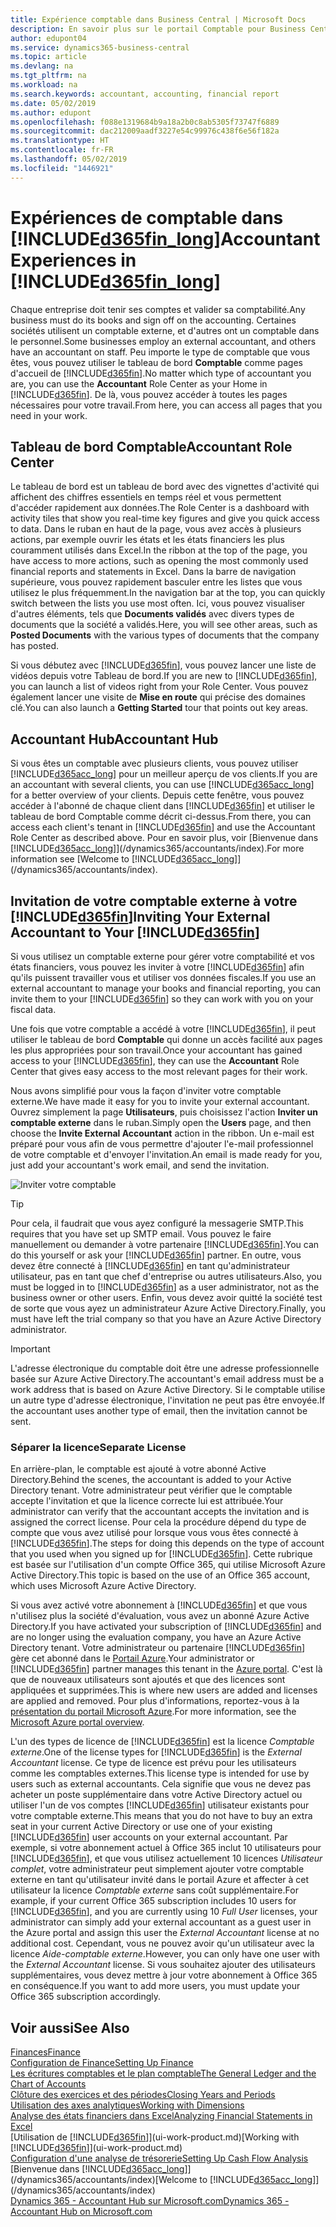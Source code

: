 ```yaml
---
title: Expérience comptable dans Business Central | Microsoft Docs
description: En savoir plus sur le portail Comptable pour Business Central et le tableau de bord Comptable qui prend en charge les comptables internes et externes de la société du client.
author: edupont04
ms.service: dynamics365-business-central
ms.topic: article
ms.devlang: na
ms.tgt_pltfrm: na
ms.workload: na
ms.search.keywords: accountant, accounting, financial report
ms.date: 05/02/2019
ms.author: edupont
ms.openlocfilehash: f088e1319684b9a18a2b0c8ab5305f73747f6889
ms.sourcegitcommit: dac212009aadf3227e54c99976c438f6e56f182a
ms.translationtype: HT
ms.contentlocale: fr-FR
ms.lasthandoff: 05/02/2019
ms.locfileid: "1446921"
---
```

# <a name="accountant-experiences-in-included365finlongincludesd365finlongmdmd"></a><span data-ttu-id="61c1b-103">Expériences de comptable dans [!INCLUDE[d365fin_long](includes/d365fin_long_md.md)]</span><span class="sxs-lookup"><span data-stu-id="61c1b-103">Accountant Experiences in [!INCLUDE[d365fin_long](includes/d365fin_long_md.md)]</span></span>
<span data-ttu-id="61c1b-104">Chaque entreprise doit tenir ses comptes et valider sa comptabilité.</span><span class="sxs-lookup"><span data-stu-id="61c1b-104">Any business must do its books and sign off on the accounting.</span></span> <span data-ttu-id="61c1b-105">Certaines sociétés utilisent un comptable externe, et d'autres ont un comptable dans le personnel.</span><span class="sxs-lookup"><span data-stu-id="61c1b-105">Some businesses employ an external accountant, and others have an accountant on staff.</span></span> <span data-ttu-id="61c1b-106">Peu importe le type de comptable que vous êtes, vous pouvez utiliser le tableau de bord **Comptable** comme pages d'accueil de [!INCLUDE[d365fin](includes/d365fin_md.md)].</span><span class="sxs-lookup"><span data-stu-id="61c1b-106">No matter which type of accountant you are, you can use the **Accountant** Role Center as your Home in [!INCLUDE[d365fin](includes/d365fin_md.md)].</span></span> <span data-ttu-id="61c1b-107">De là, vous pouvez accéder à toutes les pages nécessaires pour votre travail.</span><span class="sxs-lookup"><span data-stu-id="61c1b-107">From here, you can access all pages that you need in your work.</span></span>  

## <a name="accountant-role-center"></a><span data-ttu-id="61c1b-108">Tableau de bord Comptable</span><span class="sxs-lookup"><span data-stu-id="61c1b-108">Accountant Role Center</span></span>
<span data-ttu-id="61c1b-109">Le tableau de bord est un tableau de bord avec des vignettes d'activité qui affichent des chiffres essentiels en temps réel et vous permettent d'accéder rapidement aux données.</span><span class="sxs-lookup"><span data-stu-id="61c1b-109">The Role Center is a dashboard with activity tiles that show you real-time key figures and give you quick access to data.</span></span> <span data-ttu-id="61c1b-110">Dans le ruban en haut de la page, vous avez accès à plusieurs actions, par exemple ouvrir les états et les états financiers les plus couramment utilisés dans Excel.</span><span class="sxs-lookup"><span data-stu-id="61c1b-110">In the ribbon at the top of the page, you have access to more actions, such as opening the most commonly used financial reports and statements in Excel.</span></span> <span data-ttu-id="61c1b-111">Dans la barre de navigation supérieure, vous pouvez rapidement basculer entre les listes que vous utilisez le plus fréquemment.</span><span class="sxs-lookup"><span data-stu-id="61c1b-111">In the navigation bar at the top, you can quickly switch between the lists you use most often.</span></span> <span data-ttu-id="61c1b-112">Ici, vous pouvez visualiser d'autres éléments, tels que **Documents validés** avec divers types de documents que la société a validés.</span><span class="sxs-lookup"><span data-stu-id="61c1b-112">Here, you will see other areas, such as **Posted Documents** with the various types of documents that the company has posted.</span></span>  

<span data-ttu-id="61c1b-113">Si vous débutez avec [!INCLUDE[d365fin](includes/d365fin_md.md)], vous pouvez lancer une liste de vidéos depuis votre Tableau de bord.</span><span class="sxs-lookup"><span data-stu-id="61c1b-113">If you are new to [!INCLUDE[d365fin](includes/d365fin_md.md)], you can launch a list of videos right from your Role Center.</span></span> <span data-ttu-id="61c1b-114">Vous pouvez également lancer une visite de **Mise en route** qui précise des domaines clé.</span><span class="sxs-lookup"><span data-stu-id="61c1b-114">You can also launch a **Getting Started** tour that points out key areas.</span></span>  

## <a name="accountant-hub"></a><span data-ttu-id="61c1b-115">Accountant Hub</span><span class="sxs-lookup"><span data-stu-id="61c1b-115">Accountant Hub</span></span>
<span data-ttu-id="61c1b-116">Si vous êtes un comptable avec plusieurs clients, vous pouvez utiliser [!INCLUDE[d365acc_long](includes/d365acc_long_md.md)] pour un meilleur aperçu de vos clients.</span><span class="sxs-lookup"><span data-stu-id="61c1b-116">If you are an accountant with several clients, you can use [!INCLUDE[d365acc_long](includes/d365acc_long_md.md)] for a better overview of your clients.</span></span> <span data-ttu-id="61c1b-117">Depuis cette fenêtre, vous pouvez accéder à l'abonné de chaque client dans [!INCLUDE[d365fin](includes/d365fin_md.md)] et utiliser le tableau de bord Comptable comme décrit ci-dessus.</span><span class="sxs-lookup"><span data-stu-id="61c1b-117">From there, you can access each client's tenant in [!INCLUDE[d365fin](includes/d365fin_md.md)] and use the Accountant Role Center as described above.</span></span> <span data-ttu-id="61c1b-118">Pour en savoir plus, voir [Bienvenue dans [!INCLUDE[d365acc_long](includes/d365acc_long_md.md)]](/dynamics365/accountants/index).</span><span class="sxs-lookup"><span data-stu-id="61c1b-118">For more information see [Welcome to [!INCLUDE[d365acc_long](includes/d365acc_long_md.md)]](/dynamics365/accountants/index).</span></span>

## <a name="inviting-your-external-accountant-to-your-included365finincludesd365finmdmd"></a><span data-ttu-id="61c1b-119">Invitation de votre comptable externe à votre [!INCLUDE[d365fin](includes/d365fin_md.md)]</span><span class="sxs-lookup"><span data-stu-id="61c1b-119">Inviting Your External Accountant to Your [!INCLUDE[d365fin](includes/d365fin_md.md)]</span></span>
<span data-ttu-id="61c1b-120">Si vous utilisez un comptable externe pour gérer votre comptabilité et vos états financiers, vous pouvez les inviter à votre [!INCLUDE[d365fin](includes/d365fin_md.md)] afin qu'ils puissent travailler vous et utiliser vos données fiscales.</span><span class="sxs-lookup"><span data-stu-id="61c1b-120">If you use an external accountant to manage your books and financial reporting, you can invite them to your [!INCLUDE[d365fin](includes/d365fin_md.md)] so they can work with you on your fiscal data.</span></span>

<span data-ttu-id="61c1b-121">Une fois que votre comptable a accédé à votre [!INCLUDE[d365fin](includes/d365fin_md.md)], il peut utiliser le tableau de bord **Comptable** qui donne un accès facilité aux pages les plus appropriées pour son travail.</span><span class="sxs-lookup"><span data-stu-id="61c1b-121">Once your accountant has gained access to your [!INCLUDE[d365fin](includes/d365fin_md.md)], they can use the **Accountant** Role Center that gives easy access to the most relevant pages for their work.</span></span>  

<span data-ttu-id="61c1b-122">Nous avons simplifié pour vous la façon d'inviter votre comptable externe.</span><span class="sxs-lookup"><span data-stu-id="61c1b-122">We have made it easy for you to invite your external accountant.</span></span> <span data-ttu-id="61c1b-123">Ouvrez simplement la page **Utilisateurs**, puis choisissez l'action **Inviter un comptable externe** dans le ruban.</span><span class="sxs-lookup"><span data-stu-id="61c1b-123">Simply open the **Users** page, and then choose the **Invite External Accountant** action in the ribbon.</span></span> <span data-ttu-id="61c1b-124">Un e-mail est préparé pour vous afin de vous permettre d'ajouter l'e-mail professionnel de votre comptable et d'envoyer l'invitation.</span><span class="sxs-lookup"><span data-stu-id="61c1b-124">An email is made ready for you, just add your accountant's work email, and send the invitation.</span></span>  

![Inviter votre comptable](./media/finance-invite-accountant/invite-accountant.png)

> [!TIP]  
>  <span data-ttu-id="61c1b-126">Pour cela, il faudrait que vous ayez configuré la messagerie SMTP.</span><span class="sxs-lookup"><span data-stu-id="61c1b-126">This requires that you have set up SMTP email.</span></span> <span data-ttu-id="61c1b-127">Vous pouvez le faire manuellement ou demander à votre partenaire [!INCLUDE[d365fin](includes/d365fin_md.md)].</span><span class="sxs-lookup"><span data-stu-id="61c1b-127">You can do this yourself or ask your [!INCLUDE[d365fin](includes/d365fin_md.md)] partner.</span></span> <span data-ttu-id="61c1b-128">En outre, vous devez être connecté à [!INCLUDE[d365fin](includes/d365fin_md.md)] en tant qu'administrateur utilisateur, pas en tant que chef d'entreprise ou autres utilisateurs.</span><span class="sxs-lookup"><span data-stu-id="61c1b-128">Also, you must be logged in to [!INCLUDE[d365fin](includes/d365fin_md.md)] as a user administrator, not as the business owner or other users.</span></span> <span data-ttu-id="61c1b-129">Enfin, vous devez avoir quitté la société test de sorte que vous ayez un administrateur Azure Active Directory.</span><span class="sxs-lookup"><span data-stu-id="61c1b-129">Finally, you must have left the trial company so that you have an Azure Active Directory administrator.</span></span>  

> [!IMPORTANT]  
> <span data-ttu-id="61c1b-130">L'adresse électronique du comptable doit être une adresse professionnelle basée sur Azure Active Directory.</span><span class="sxs-lookup"><span data-stu-id="61c1b-130">The accountant's email address must be a work address that is based on Azure Active Directory.</span></span> <span data-ttu-id="61c1b-131">Si le comptable utilise un autre type d'adresse électronique, l'invitation ne peut pas être envoyée.</span><span class="sxs-lookup"><span data-stu-id="61c1b-131">If the accountant uses another type of email, then the invitation cannot be sent.</span></span>  

### <a name="separate-license"></a><span data-ttu-id="61c1b-132">Séparer la licence</span><span class="sxs-lookup"><span data-stu-id="61c1b-132">Separate License</span></span>
<span data-ttu-id="61c1b-133">En arrière-plan, le comptable est ajouté à votre abonné Active Directory.</span><span class="sxs-lookup"><span data-stu-id="61c1b-133">Behind the scenes, the accountant is added to your Active Directory tenant.</span></span> <span data-ttu-id="61c1b-134">Votre administrateur peut vérifier que le comptable accepte l'invitation et que la licence correcte lui est attribuée.</span><span class="sxs-lookup"><span data-stu-id="61c1b-134">Your administrator can verify that the accountant accepts the invitation and is assigned the correct license.</span></span> <span data-ttu-id="61c1b-135">Pour cela la procédure dépend du type de compte que vous avez utilisé pour lorsque vous vous êtes connecté à [!INCLUDE[d365fin](includes/d365fin_md.md)].</span><span class="sxs-lookup"><span data-stu-id="61c1b-135">The steps for doing this depends on the type of account that you used when you signed up for [!INCLUDE[d365fin](includes/d365fin_md.md)].</span></span> <span data-ttu-id="61c1b-136">Cette rubrique est basée sur l'utilisation d'un compte Office 365, qui utilise Microsoft Azure Active Directory.</span><span class="sxs-lookup"><span data-stu-id="61c1b-136">This topic is based on the use of an Office 365 account, which uses Microsoft Azure Active Directory.</span></span>  

<span data-ttu-id="61c1b-137">Si vous avez activé votre abonnement à [!INCLUDE[d365fin](includes/d365fin_md.md)] et que vous n'utilisez plus la société d'évaluation, vous avez un abonné Azure Active Directory.</span><span class="sxs-lookup"><span data-stu-id="61c1b-137">If you have activated your subscription of [!INCLUDE[d365fin](includes/d365fin_md.md)] and are no longer using the evaluation company, you have an Azure Active Directory tenant.</span></span> <span data-ttu-id="61c1b-138">Votre administrateur ou partenaire [!INCLUDE[d365fin](includes/d365fin_md.md)] gère cet abonné dans le [Portail Azure](https://portal.azure.com).</span><span class="sxs-lookup"><span data-stu-id="61c1b-138">Your administrator or [!INCLUDE[d365fin](includes/d365fin_md.md)] partner manages this tenant in the [Azure portal](https://portal.azure.com).</span></span> <span data-ttu-id="61c1b-139">C'est là que de nouveaux utilisateurs sont ajoutés et que des licences sont appliquées et supprimées.</span><span class="sxs-lookup"><span data-stu-id="61c1b-139">This is where new users are added and licenses are applied and removed.</span></span> <span data-ttu-id="61c1b-140">Pour plus d'informations, reportez-vous à la [présentation du portail Microsoft Azure](https://docs.microsoft.com/en-us/azure/azure-portal-overview).</span><span class="sxs-lookup"><span data-stu-id="61c1b-140">For more information, see the [Microsoft Azure portal overview](https://docs.microsoft.com/en-us/azure/azure-portal-overview).</span></span>  

<span data-ttu-id="61c1b-141">L'un des types de licence de [!INCLUDE[d365fin](includes/d365fin_md.md)] est la licence *Comptable externe*.</span><span class="sxs-lookup"><span data-stu-id="61c1b-141">One of the license types for [!INCLUDE[d365fin](includes/d365fin_md.md)] is the *External Accountant* license.</span></span> <span data-ttu-id="61c1b-142">Ce type de licence est prévu pour les utilisateurs comme les comptables externes.</span><span class="sxs-lookup"><span data-stu-id="61c1b-142">This license type is intended for use by users such as external accountants.</span></span> <span data-ttu-id="61c1b-143">Cela signifie que vous ne devez pas acheter un poste supplémentaire dans votre Active Directory actuel ou utiliser l'un de vos comptes [!INCLUDE[d365fin](includes/d365fin_md.md)] utilisateur existants pour votre comptable externe.</span><span class="sxs-lookup"><span data-stu-id="61c1b-143">This means that you do not have to buy an extra seat in your current Active Directory or use one of your existing [!INCLUDE[d365fin](includes/d365fin_md.md)] user accounts on your external accountant.</span></span> <span data-ttu-id="61c1b-144">Par exemple, si votre abonnement actuel à Office 365 inclut 10 utilisateurs pour [!INCLUDE[d365fin](includes/d365fin_md.md)], et que vous utilisez actuellement 10 licences *Utilisateur complet*, votre administrateur peut simplement ajouter votre comptable externe en tant qu'utilisateur invité dans le portail Azure et affecter à cet utilisateur la licence *Comptable externe* sans coût supplémentaire.</span><span class="sxs-lookup"><span data-stu-id="61c1b-144">For example, if your current Office 365 subscription includes 10 users for [!INCLUDE[d365fin](includes/d365fin_md.md)], and you are currently using 10 *Full User* licenses, your administrator can simply add your external accountant as a guest user in the Azure portal and assign this user the *External Accountant* license at no additional cost.</span></span> <span data-ttu-id="61c1b-145">Cependant, vous ne pouvez avoir qu'un utilisateur avec la licence *Aide-comptable externe*.</span><span class="sxs-lookup"><span data-stu-id="61c1b-145">However, you can only have one user with the *External Accountant* license.</span></span> <span data-ttu-id="61c1b-146">Si vous souhaitez ajouter des utilisateurs supplémentaires, vous devez mettre à jour votre abonnement à Office 365 en conséquence.</span><span class="sxs-lookup"><span data-stu-id="61c1b-146">If you want to add more users, you must update your Office 365 subscription accordingly.</span></span>

## <a name="see-also"></a><span data-ttu-id="61c1b-147">Voir aussi</span><span class="sxs-lookup"><span data-stu-id="61c1b-147">See Also</span></span>
[<span data-ttu-id="61c1b-148">Finances</span><span class="sxs-lookup"><span data-stu-id="61c1b-148">Finance</span></span>](finance.md)  
[<span data-ttu-id="61c1b-149">Configuration de Finance</span><span class="sxs-lookup"><span data-stu-id="61c1b-149">Setting Up Finance</span></span>](finance-setup-finance.md)  
[<span data-ttu-id="61c1b-150">Les écritures comptables et le plan comptable</span><span class="sxs-lookup"><span data-stu-id="61c1b-150">The General Ledger and the Chart of Accounts</span></span>](finance-general-ledger.md)  
[<span data-ttu-id="61c1b-151">Clôture des exercices et des périodes</span><span class="sxs-lookup"><span data-stu-id="61c1b-151">Closing Years and Periods</span></span>](year-close-years-periods.md)  
[<span data-ttu-id="61c1b-152">Utilisation des axes analytiques</span><span class="sxs-lookup"><span data-stu-id="61c1b-152">Working with Dimensions</span></span>](finance-dimensions.md)  
[<span data-ttu-id="61c1b-153">Analyse des états financiers dans Excel</span><span class="sxs-lookup"><span data-stu-id="61c1b-153">Analyzing Financial Statements in Excel</span></span>](finance-analyze-excel.md)  
<span data-ttu-id="61c1b-154">[Utilisation de [!INCLUDE[d365fin](includes/d365fin_md.md)]](ui-work-product.md)</span><span class="sxs-lookup"><span data-stu-id="61c1b-154">[Working with [!INCLUDE[d365fin](includes/d365fin_md.md)]](ui-work-product.md)</span></span>  
[<span data-ttu-id="61c1b-155">Configuration d'une analyse de trésorerie</span><span class="sxs-lookup"><span data-stu-id="61c1b-155">Setting Up Cash Flow Analysis</span></span>](finance-setup-cash-flow-analyses.md)  
<span data-ttu-id="61c1b-156">[Bienvenue dans [!INCLUDE[d365acc_long](includes/d365acc_long_md.md)]](/dynamics365/accountants/index)</span><span class="sxs-lookup"><span data-stu-id="61c1b-156">[Welcome to [!INCLUDE[d365acc_long](includes/d365acc_long_md.md)]](/dynamics365/accountants/index)</span></span>  
[<span data-ttu-id="61c1b-157">Dynamics 365 - Accountant Hub sur Microsoft.com</span><span class="sxs-lookup"><span data-stu-id="61c1b-157">Dynamics 365 - Accountant Hub on Microsoft.com</span></span>](https://www.microsoft.com/en-us/dynamics365/financial-insights-for-accountants)  
